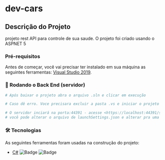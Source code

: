 # dev-cars

## Descrição do Projeto
<p>projeto rest API para controle de sua saude. O projeto foi criado usando o ASPNET 5</p>

### Pré-requisitos

Antes de começar, você vai precisar ter instalado em sua máquina as seguintes ferramentas:
[Visual Studio 2019](https://visualstudio.microsoft.com/pt-br/downloads/). 

### 🎲 Rodando o Back End (servidor)

```bash
# Após baixar o projeto abra o arquivo .sln e clicar em execução

# Caso dê erro. Voce precisara excluir a pasta .vs e iniciar o projeto novamente.

# O servidor inciará na porta:44391 - acesse <https://localhost:44391/swagger/index.html>
# você pode alterar o arquivo de launchSettings.json e alterar pra uma porta de sua escolha
```

### 🛠 Tecnologias

As seguintes ferramentas foram usadas na construção do projeto:

- [C#](https://docs.microsoft.com/pt-br/dotnet/csharp/) ![Badge](https://img.shields.io/badge/ASPNETCORE-V5-blue) ![Badge](https://img.shields.io/badge/DTO-blue)
